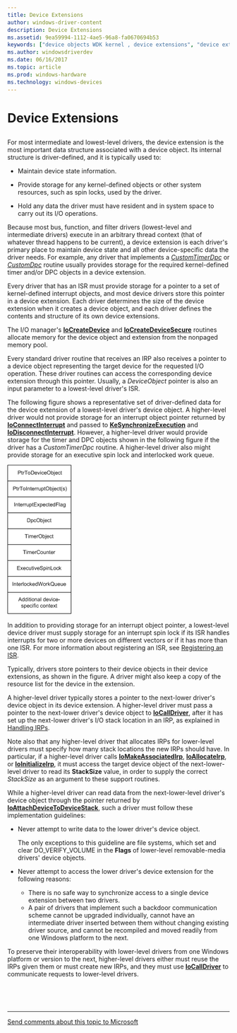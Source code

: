 ```yaml
---
title: Device Extensions
author: windows-driver-content
description: Device Extensions
ms.assetid: 9ea59994-1112-4ae5-96a8-fa0670694b53
keywords: ["device objects WDK kernel , device extensions", "device extensions WDK kernel", "extensions WDK device objects", "higher-level driver extensions WDK kernel", "lower-level driver extensions WDK kernel", "intermediate driver extensions WDK kernel"]
ms.author: windowsdriverdev
ms.date: 06/16/2017
ms.topic: article
ms.prod: windows-hardware
ms.technology: windows-devices
---
```


# Device Extensions


## <a href="" id="ddk-device-extensions-kg"></a>


For most intermediate and lowest-level drivers, the device extension is the most important data structure associated with a device object. Its internal structure is driver-defined, and it is typically used to:

-   Maintain device state information.

-   Provide storage for any kernel-defined objects or other system resources, such as spin locks, used by the driver.

-   Hold any data the driver must have resident and in system space to carry out its I/O operations.

Because most bus, function, and filter drivers (lowest-level and intermediate drivers) execute in an arbitrary thread context (that of whatever thread happens to be current), a device extension is each driver's primary place to maintain device state and all other device-specific data the driver needs. For example, any driver that implements a [*CustomTimerDpc*](https://msdn.microsoft.com/library/windows/hardware/ff542983) or [*CustomDpc*](https://msdn.microsoft.com/library/windows/hardware/ff542972) routine usually provides storage for the required kernel-defined timer and/or DPC objects in a device extension.

Every driver that has an ISR must provide storage for a pointer to a set of kernel-defined interrupt objects, and most device drivers store this pointer in a device extension. Each driver determines the size of the device extension when it creates a device object, and each driver defines the contents and structure of its own device extensions.

The I/O manager's [**IoCreateDevice**](https://msdn.microsoft.com/library/windows/hardware/ff548397) and [**IoCreateDeviceSecure**](https://msdn.microsoft.com/library/windows/hardware/ff548407) routines allocate memory for the device object and extension from the nonpaged memory pool.

Every standard driver routine that receives an IRP also receives a pointer to a device object representing the target device for the requested I/O operation. These driver routines can access the corresponding device extension through this pointer. Usually, a *DeviceObject* pointer is also an input parameter to a lowest-level driver's ISR.

The following figure shows a representative set of driver-defined data for the device extension of a lowest-level driver's device object. A higher-level driver would not provide storage for an interrupt object pointer returned by [**IoConnectInterrupt**](https://msdn.microsoft.com/library/windows/hardware/ff548371) and passed to [**KeSynchronizeExecution**](https://msdn.microsoft.com/library/windows/hardware/ff553302) and [**IoDisconnectInterrupt**](https://msdn.microsoft.com/library/windows/hardware/ff549089). However, a higher-level driver would provide storage for the timer and DPC objects shown in the following figure if the driver has a *CustomTimerDpc* routine. A higher-level driver also might provide storage for an executive spin lock and interlocked work queue.

![diagram illustrating an example device extension for a lowest-level driver](images/3devext.png)

In addition to providing storage for an interrupt object pointer, a lowest-level device driver must supply storage for an interrupt spin lock if its ISR handles interrupts for two or more devices on different vectors or if it has more than one ISR. For more information about registering an ISR, see [Registering an ISR](registering-an-isr.md).

Typically, drivers store pointers to their device objects in their device extensions, as shown in the figure. A driver might also keep a copy of the resource list for the device in the extension.

A higher-level driver typically stores a pointer to the next-lower driver's device object in its device extension. A higher-level driver must pass a pointer to the next-lower driver's device object to [**IoCallDriver**](https://msdn.microsoft.com/library/windows/hardware/ff548336), after it has set up the next-lower driver's I/O stack location in an IRP, as explained in [Handling IRPs](handling-irps.md).

Note also that any higher-level driver that allocates IRPs for lower-level drivers must specify how many stack locations the new IRPs should have. In particular, if a higher-level driver calls [**IoMakeAssociatedIrp**](https://msdn.microsoft.com/library/windows/hardware/ff549397), [**IoAllocateIrp**](https://msdn.microsoft.com/library/windows/hardware/ff548257), or [**IoInitializeIrp**](https://msdn.microsoft.com/library/windows/hardware/ff549315), it must access the target device object of the next-lower-level driver to read its **StackSize** value, in order to supply the correct *StackSize* as an argument to these support routines.

While a higher-level driver can read data from the next-lower-level driver's device object through the pointer returned by [**IoAttachDeviceToDeviceStack**](https://msdn.microsoft.com/library/windows/hardware/ff548300), such a driver must follow these implementation guidelines:

-   Never attempt to write data to the lower driver's device object.

    The only exceptions to this guideline are file systems, which set and clear DO\_VERIFY\_VOLUME in the **Flags** of lower-level removable-media drivers' device objects.

-   Never attempt to access the lower driver's device extension for the following reasons:

    -   There is no safe way to synchronize access to a single device extension between two drivers.
    -   A pair of drivers that implement such a backdoor communication scheme cannot be upgraded individually, cannot have an intermediate driver inserted between them without changing existing driver source, and cannot be recompiled and moved readily from one Windows platform to the next.

To preserve their interoperability with lower-level drivers from one Windows platform or version to the next, higher-level drivers either must reuse the IRPs given them or must create new IRPs, and they must use [**IoCallDriver**](https://msdn.microsoft.com/library/windows/hardware/ff548336) to communicate requests to lower-level drivers.

 

 


--------------------
[Send comments about this topic to Microsoft](mailto:wsddocfb@microsoft.com?subject=Documentation%20feedback%20%5Bkernel\kernel%5D:%20Device%20Extensions%20%20RELEASE:%20%286/14/2017%29&body=%0A%0APRIVACY%20STATEMENT%0A%0AWe%20use%20your%20feedback%20to%20improve%20the%20documentation.%20We%20don't%20use%20your%20email%20address%20for%20any%20other%20purpose,%20and%20we'll%20remove%20your%20email%20address%20from%20our%20system%20after%20the%20issue%20that%20you're%20reporting%20is%20fixed.%20While%20we're%20working%20to%20fix%20this%20issue,%20we%20might%20send%20you%20an%20email%20message%20to%20ask%20for%20more%20info.%20Later,%20we%20might%20also%20send%20you%20an%20email%20message%20to%20let%20you%20know%20that%20we've%20addressed%20your%20feedback.%0A%0AFor%20more%20info%20about%20Microsoft's%20privacy%20policy,%20see%20http://privacy.microsoft.com/default.aspx. "Send comments about this topic to Microsoft")


